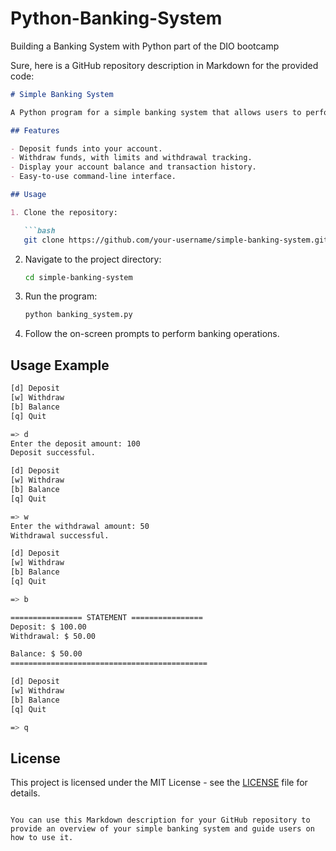 # Python-Banking-System
Building a Banking System with Python part of the DIO bootcamp

Sure, here is a GitHub repository description in Markdown for the provided code:

```markdown
# Simple Banking System

A Python program for a simple banking system that allows users to perform deposit, withdrawal, and check their account balance. This program uses global variables to manage account balance, transaction history, and withdrawal limits.

## Features

- Deposit funds into your account.
- Withdraw funds, with limits and withdrawal tracking.
- Display your account balance and transaction history.
- Easy-to-use command-line interface.

## Usage

1. Clone the repository:

   ```bash
   git clone https://github.com/your-username/simple-banking-system.git
   ```

2. Navigate to the project directory:

   ```bash
   cd simple-banking-system
   ```

3. Run the program:

   ```bash
   python banking_system.py
   ```

4. Follow the on-screen prompts to perform banking operations.

## Usage Example

```bash
[d] Deposit
[w] Withdraw
[b] Balance
[q] Quit

=> d
Enter the deposit amount: 100
Deposit successful.

[d] Deposit
[w] Withdraw
[b] Balance
[q] Quit

=> w
Enter the withdrawal amount: 50
Withdrawal successful.

[d] Deposit
[w] Withdraw
[b] Balance
[q] Quit

=> b

================ STATEMENT ================
Deposit: $ 100.00
Withdrawal: $ 50.00

Balance: $ 50.00
============================================

[d] Deposit
[w] Withdraw
[b] Balance
[q] Quit

=> q
```

## License

This project is licensed under the MIT License - see the [LICENSE](LICENSE) file for details.
```

You can use this Markdown description for your GitHub repository to provide an overview of your simple banking system and guide users on how to use it.

